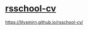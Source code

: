 # [rsschool-cv](https://LilySmirn.github.io/rsschool-cv/cv)
https://lilysmirn.github.io/rsschool-cv/

